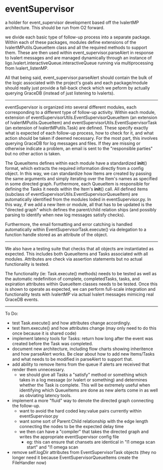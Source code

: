 # eventSupervisor

a holder for event_supervisor development based off the lvalertMP architecture. This should be run from O2 forward.

we divide each basic type of follow-up process into a separate package. Within each of these packages, modules define extensions of the lvalertMPutils.QueueItem class and all the required methods to support them. These are then used within event_supervisor.parseAlert in response to lvalert messages and are managed dynamically through an instance of ligo.lvalert.interactiveQueue.interactiveQueue running via multiprocessing from lvalert_listenMP.

All that being said, event_supervisor.parseAlert should contain the bulk of the logic associated with the project's goals and each package/module should really just provide a fall-back check which we peform by actually querying GraceDB (instead of just listening to lvalerts).

-------------------

eventSupervisor is organized into several different modules, each corresponding to a different type of follow-up activity. Within each module, extension of eventSupervisorUtils.EventSupervisorQueueItem (an extension of lvalertMPutils.QueueItem) and eventSupervisorUtils.EventSupervisorTask (an extension of lvalertMPutils.Task) are defined. These specify exactly what is expected of each follow-up process, how to check for it, and what action should be taken if deemed necessary. For the most part, this involves querying GraceDB for log messages and files. If they are missing or otherwise indicate a problem, an email is sent to the "responsible parties" but no other action is taken.

The QueueItems defines within each module have a standardized __init__() format, which extracts the required information directly from a config object. In this way, we can standardize how Items are created by passing the same arguments and simply iterating over the Item's names as specified in some directed graph. Furthermore, each QueueItem is responsible for defining the Tasks it needs within the Item's __init__() call. All defined items (subclass of eventSupervisorUtils.EventSupervisorQueueItem) are automatically identified from the modules loded in eventSupervisor.py. In this way, if we add a new Item or module, all that has to be updated is the "directed graph" which defines the parent/child relation ships (and possibly parsing to identify when new log messages satisfy checks).

Furthermore, the email formatting and error catching is handled automatically within EventSupervisorTask.execute() via delegation to a function handle stored as an attribute of the object.

-------------------

We also have a testing suite that checks that all objects are instantiated as expected. This includes both QueueItems and Tasks associated with all modules. Attributes are check via assertion statements but no actual functionality is tested.

The functionality (ie: Task.execute() methods) needs to be tested as well as the automatic redefinition of complete, completedTasks, tasks, and expiration attributes within QueueItem classes needs to be tested. Once this is shown to operate as expected, we can perform full-scale integration and functionality tests with lvalertMP via actual lvalert messages mimicing real GraceDB events.

-------------------

To Do:
  - test Task.execute() and how attributes change accordingly.
  - test Item.execute() and how attributes change (may only need to do this once because it is shared code)
  - implement latency tools for Tasks: return how long after the event was created before the Task was completed.
  - document new architecture, including flow charts showing inheritence and how parseAlert works. Be clear about how to add new Items/Tasks and what needs to be modified in parseAlert to support that.
  - add ability to remove Items from the queue if alerts are received that render them unnecessary.
    - we should give all Tasks a "satisfy" method or something which takes in a log message (or lvalert or something) and determines whether the Task is complete. This will be extremely useful when identifying which QueueItems are done as new alerts come in as well as obviating latency tools.
  - implement a more "fluid" way to denote the directed graph connecting the follow-up.
    - want to avoid the hard coded key:value pairs currently within eventSupervisor.py
    - want some sort of Parent:Child relationship with the edge length connecting the nodes to be the expected delay time
    - we then can have a "compiler" that takes the directed graph and writes the appropriate eventSupervisor config file
      - eg: this can ensure that chansets are identical in "l1 omega scan start" and "l1 omega scan
  - remove self.logDir attributes from EventSupervisorTask objects (they no longer need it because EventSupervisorQueueItems create the FileHandler now)
